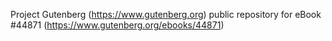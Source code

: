 Project Gutenberg (https://www.gutenberg.org) public repository for eBook #44871 (https://www.gutenberg.org/ebooks/44871)
